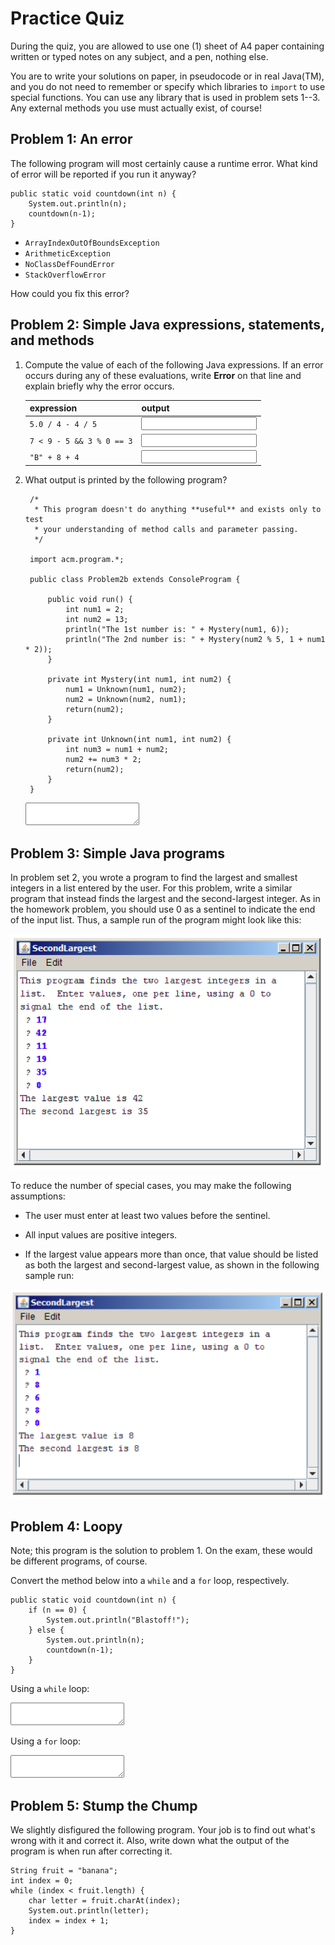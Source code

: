 # Practice Quiz

During the quiz, you are allowed to use one (1) sheet of A4 paper containing
written or typed notes on any subject, and a pen, nothing else.

You are to write your solutions on paper, in pseudocode or in real Java(TM),
and you do not need to remember or specify which libraries to `import` to use
special functions. You can use any library that is used in problem sets 1--3.
Any external methods you use must actually exist, of course!

## Problem 1: An error

The following program will most certainly cause a runtime error. What kind of
error will be reported if you run it anyway?

	public static void countdown(int n) {
		System.out.println(n);
		countdown(n-1);
	}

* `ArrayIndexOutOfBoundsException`
* `ArithmeticException`
* `NoClassDefFoundError`
* `StackOverflowError`

How could you fix this error?

## Problem 2: Simple Java expressions, statements, and methods

1. Compute the value of each of the following Java expressions. If an error
occurs during any of these evaluations, write **Error** on that line and
explain briefly why the error occurs.

    |expression               |output |
    |-------------------------|-------|
    |`5.0 / 4 - 4 / 5`        |<input>|
    |`7 < 9 - 5 && 3 % 0 == 3`|<input>|
    |`"B" + 8 + 4`            |<input>|

2. What output is printed by the following program?

		/*
		 * This program doesn't do anything **useful** and exists only to test
		 * your understanding of method calls and parameter passing.
		 */

		import acm.program.*;
		
		public class Problem2b extends ConsoleProgram {

			public void run() {
				int num1 = 2;
				int num2 = 13;
				println("The 1st number is: " + Mystery(num1, 6));
				println("The 2nd number is: " + Mystery(num2 % 5, 1 + num1 * 2));
			}

			private int Mystery(int num1, int num2) {
				num1 = Unknown(num1, num2);
				num2 = Unknown(num2, num1);
				return(num2);
			}

			private int Unknown(int num1, int num2) {
				int num3 = num1 + num2;
				num2 += num3 * 2;
				return(num2);
			}
		}

	<textarea></textarea>

## Problem 3: Simple Java programs

In problem set 2, you wrote a program to find the largest and smallest integers
in a list entered by the user. For this problem, write a similar program that
instead finds the largest and the second-largest integer. As in the homework
problem, you should use 0 as a sentinel to indicate the end of the input list.
Thus, a sample run of the program might look like this:

![secondl1](secondl1.png)

To reduce the number of special cases, you may make the following assumptions:

* The user must enter at least two values before the sentinel.

* All input values are positive integers.

* If the largest value appears more than once, that value should be listed as
  both the largest and second-largest value, as shown in the following sample
  run:

![secondl2](secondl2.png)

## Problem 4: Loopy

Note; this program is the solution to problem 1. On the exam, these would be
different programs, of course.

Convert the method below into a `while` and a `for` loop, respectively.

	public static void countdown(int n) {
		if (n == 0) {
			System.out.println("Blastoff!");
		} else {
			System.out.println(n);
			countdown(n-1);
		}
	}

Using a `while` loop:

<textarea></textarea>

Using a `for` loop:

<textarea></textarea>

## Problem 5: Stump the Chump

We slightly disfigured the following program. Your job is to find out what's
wrong with it and correct it. Also, write down what the output of the program
is when run after correcting it.

	String fruit = "banana";
	int index = 0;
	while (index < fruit.length) {
		char letter = fruit.charAt(index);
		System.out.println(letter);
		index = index + 1;
	}

